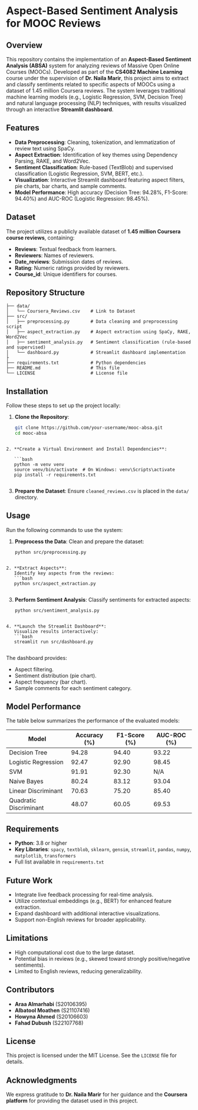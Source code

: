 # Aspect-Based Sentiment Analysis for MOOC Reviews

## Overview
This repository contains the implementation of an **Aspect-Based Sentiment Analysis (ABSA)** system for analyzing reviews of Massive Open Online Courses (MOOCs). Developed as part of the **CS4082 Machine Learning** course under the supervision of **Dr. Naila Marir**, this project aims to extract and classify sentiments related to specific aspects of MOOCs using a dataset of 1.45 million Coursera reviews. The system leverages traditional machine learning models (e.g., Logistic Regression, SVM, Decision Tree) and natural language processing (NLP) techniques, with results visualized through an interactive **Streamlit dashboard**.

## Features
- **Data Preprocessing**: Cleaning, tokenization, and lemmatization of review text using SpaCy.
- **Aspect Extraction**: Identification of key themes using Dependency Parsing, RAKE, and Word2Vec.
- **Sentiment Classification**: Rule-based (TextBlob) and supervised classification (Logistic Regression, SVM, BERT, etc.).
- **Visualization**: Interactive Streamlit dashboard featuring aspect filters, pie charts, bar charts, and sample comments.
- **Model Performance**: High accuracy (Decision Tree: 94.28%, F1-Score: 94.40%) and AUC-ROC (Logistic Regression: 98.45%).

## Dataset
The project utilizes a publicly available dataset of **1.45 million Coursera course reviews**, containing:
- **Reviews**: Textual feedback from learners.
- **Reviewers**: Names of reviewers.
- **Date_reviews**: Submission dates of reviews.
- **Rating**: Numeric ratings provided by reviewers.
- **Course_id**: Unique identifiers for courses.


## Repository Structure
```
├── data/
│   └── Coursera_Reviews.csv    # Link to Dataset
├── src/
│   ├── preprocessing.py        # Data cleaning and preprocessing script
│   ├── aspect_extraction.py    # Aspect extraction using SpaCy, RAKE, Word2Vec
│   ├── sentiment_analysis.py   # Sentiment classification (rule-based and supervised)
│   └── dashboard.py            # Streamlit dashboard implementation
├
├── requirements.txt            # Python dependencies
├── README.md                   # This file
└── LICENSE                     # License file

```

## Installation
Follow these steps to set up the project locally:

1. **Clone the Repository**:
   ```bash
   git clone https://github.com/your-username/mooc-absa.git
   cd mooc-absa
   
```

2. **Create a Virtual Environment and Install Dependencies**:

   ```bash
   python -m venv venv
   source venv/bin/activate  # On Windows: venv\Scripts\activate
   pip install -r requirements.txt
   
```

3. **Prepare the Dataset**:
   Ensure `cleaned_reviews.csv` is placed in the `data/` directory.

## Usage
Run the following commands to use the system:

1. **Preprocess the Data**:
   Clean and prepare the dataset:
   ```bash
   python src/preprocessing.py
   
```

2. **Extract Aspects**:
   Identify key aspects from the reviews:
   ```bash
   python src/aspect_extraction.py
   
```

3. **Perform Sentiment Analysis**:
   Classify sentiments for extracted aspects:
   ```bash
   python src/sentiment_analysis.py
   
```

4. **Launch the Streamlit Dashboard**:
   Visualize results interactively:
   ```bash
   streamlit run src/dashboard.py
   
```

   The dashboard provides:
   - Aspect filtering.
   - Sentiment distribution (pie chart).
   - Aspect frequency (bar chart).
   - Sample comments for each sentiment category.

## Model Performance
The table below summarizes the performance of the evaluated models:

| Model                 | Accuracy (%) | F1-Score (%) | AUC-ROC (%) |
|-----------------------|--------------|--------------|-------------|
| Decision Tree         | 94.28        | 94.40        | 93.22       |
| Logistic Regression   | 92.47        | 92.90        | 98.45       |
| SVM                   | 91.91        | 92.30        | N/A         |
| Naive Bayes           | 80.24        | 83.12        | 93.04       |
| Linear Discriminant   | 70.63        | 75.20        | 85.40       |
| Quadratic Discriminant| 48.07        | 60.05        | 69.53       |

## Requirements
- **Python**: 3.8 or higher
- **Key Libraries**: `spacy`, `textblob`, `sklearn`, `gensim`, `streamlit`, `pandas`, `numpy`, `matplotlib`, `transformers`
- Full list available in `requirements.txt`

## Future Work
- Integrate live feedback processing for real-time analysis.
- Utilize contextual embeddings (e.g., BERT) for enhanced feature extraction.
- Expand dashboard with additional interactive visualizations.
- Support non-English reviews for broader applicability.

## Limitations
- High computational cost due to the large dataset.
- Potential bias in reviews (e.g., skewed toward strongly positive/negative sentiments).
- Limited to English reviews, reducing generalizability.

## Contributors
- **Araa Almarhabi** (S20106395)
- **Albatool Moathen** (S21107416)
- **Howyna Ahmed** (S20106603)
- **Fahad Dubush** (S22107768)

## License
This project is licensed under the MIT License. See the `LICENSE` file for details.

## Acknowledgments
We express gratitude to **Dr. Naila Marir** for her guidance and the **Coursera platform** for providing the dataset used in this project.
